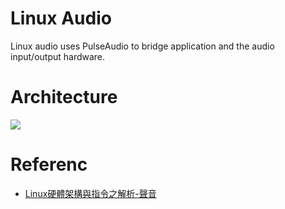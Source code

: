 # Linux Audio

Linux audio uses PulseAudio to bridge application and the audio input/output hardware.

# Architecture

![](https://upload.wikimedia.org/wikipedia/commons/0/00/Pulseaudio-diagram.svg)

# Referenc

* [Linux硬體架構與指令之解析-聲音](http://blog.gitdns.org/2017/02/22/pulseaudio/SKNS00008_read.pdf)
